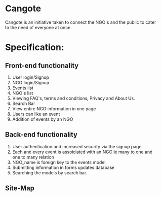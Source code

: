 # Cangote
Cangote is an initiative taken to connect the NGO's and the public to cater to the need of everyone at once.

# Specification:

## Front-end functionality

1. User login/Signup
2. NGO login/Signup
3. Events list
4. NGO's list
5. Viewing FAQ's, terms and conditions, Privacy and About Us.
6. Search Bar
7. View entire NGO information in one page
8. Users can like an event
9. Addition of events by an NGO

## Back-end functionality

1. User authentication and increased security via the signup page
2. Each and every event is assoiciated with an NGO ie many to one and one to many relation
3. NGO_name is foreign key to the events model
4. Submitting information in forms updates database
5. Searching the models by search bar.

## Site-Map

